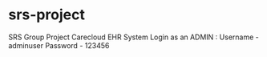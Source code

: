 # srs-project
 SRS Group Project Carecloud EHR System
  Login as an ADMIN : Username - adminuser
                      Password - 123456
